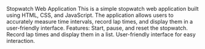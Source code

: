 Stopwatch Web Application
This is a simple stopwatch web application built using HTML, CSS, and JavaScript.
The application allows users to accurately measure time intervals, record lap times, and display them in a user-friendly interface.
Features:
Start, pause, and reset the stopwatch.
Record lap times and display them in a list.
User-friendly interface for easy interaction.
